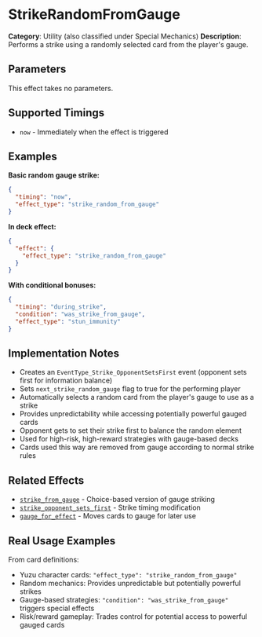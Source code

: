 # StrikeRandomFromGauge

**Category**: Utility (also classified under Special Mechanics)
**Description**: Performs a strike using a randomly selected card from the player's gauge.

## Parameters

This effect takes no parameters.

## Supported Timings

- `now` - Immediately when the effect is triggered

## Examples

**Basic random gauge strike:**
```json
{
  "timing": "now",
  "effect_type": "strike_random_from_gauge"
}
```

**In deck effect:**
```json
{
  "effect": {
    "effect_type": "strike_random_from_gauge"
  }
}
```

**With conditional bonuses:**
```json
{
  "timing": "during_strike",
  "condition": "was_strike_from_gauge",
  "effect_type": "stun_immunity"
}
```

## Implementation Notes

- Creates an `EventType_Strike_OpponentSetsFirst` event (opponent sets first for information balance)
- Sets `next_strike_random_gauge` flag to true for the performing player
- Automatically selects a random card from the player's gauge to use as a strike
- Provides unpredictability while accessing potentially powerful gauged cards
- Opponent gets to set their strike first to balance the random element
- Used for high-risk, high-reward strategies with gauge-based decks
- Cards used this way are removed from gauge according to normal strike rules

## Related Effects

- [`strike_from_gauge`](strike_from_gauge.md) - Choice-based version of gauge striking
- [`strike_opponent_sets_first`](strike_opponent_sets_first.md) - Strike timing modification
- [`gauge_for_effect`](../gauge/gauge_for_effect.md) - Moves cards to gauge for later use

## Real Usage Examples

From card definitions:
- Yuzu character cards: `"effect_type": "strike_random_from_gauge"`
- Random mechanics: Provides unpredictable but potentially powerful strikes
- Gauge-based strategies: `"condition": "was_strike_from_gauge"` triggers special effects
- Risk/reward gameplay: Trades control for potential access to powerful gauged cards